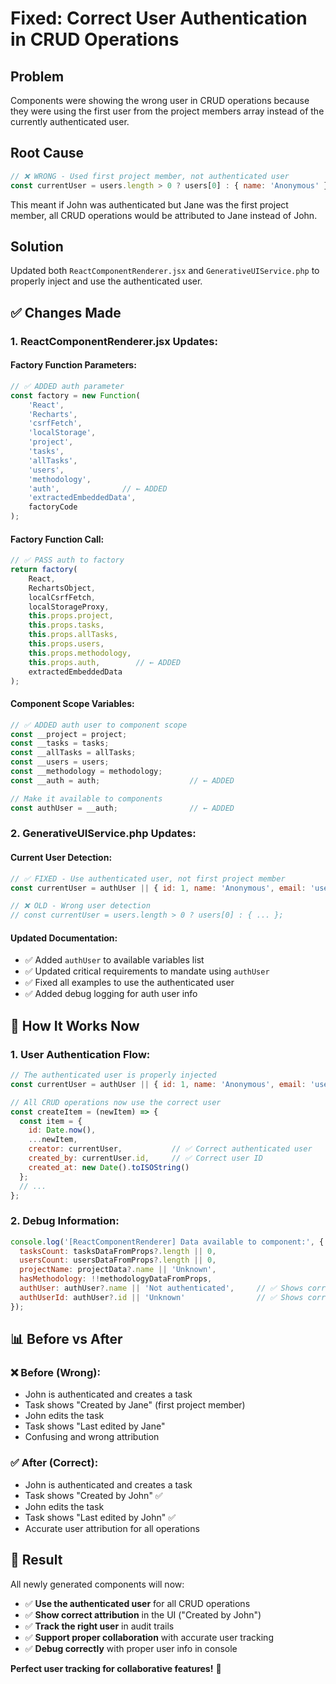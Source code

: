 # Fixed: Correct User Authentication in CRUD Operations

## Problem
Components were showing the wrong user in CRUD operations because they were using the first user from the project members array instead of the currently authenticated user.

## Root Cause
```javascript
// ❌ WRONG - Used first project member, not authenticated user
const currentUser = users.length > 0 ? users[0] : { name: 'Anonymous' };
```

This meant if John was authenticated but Jane was the first project member, all CRUD operations would be attributed to Jane instead of John.

## Solution
Updated both `ReactComponentRenderer.jsx` and `GenerativeUIService.php` to properly inject and use the authenticated user.

## ✅ **Changes Made**

### **1. ReactComponentRenderer.jsx Updates:**

#### **Factory Function Parameters:**
```javascript
// ✅ ADDED auth parameter
const factory = new Function(
    'React',
    'Recharts', 
    'csrfFetch',
    'localStorage',
    'project',
    'tasks',
    'allTasks',
    'users',
    'methodology',
    'auth',              // ← ADDED
    'extractedEmbeddedData',
    factoryCode
);
```

#### **Factory Function Call:**
```javascript
// ✅ PASS auth to factory
return factory(
    React,
    RechartsObject,
    localCsrfFetch,
    localStorageProxy,
    this.props.project,
    this.props.tasks,
    this.props.allTasks,
    this.props.users,
    this.props.methodology,
    this.props.auth,        // ← ADDED
    extractedEmbeddedData
);
```

#### **Component Scope Variables:**
```javascript
// ✅ ADDED auth user to component scope
const __project = project;
const __tasks = tasks;
const __allTasks = allTasks;
const __users = users;
const __methodology = methodology;
const __auth = auth;                    // ← ADDED

// Make it available to components
const authUser = __auth;                // ← ADDED
```

### **2. GenerativeUIService.php Updates:**

#### **Current User Detection:**
```javascript
// ✅ FIXED - Use authenticated user, not first project member
const currentUser = authUser || { id: 1, name: 'Anonymous', email: 'user@example.com' };

// ❌ OLD - Wrong user detection
// const currentUser = users.length > 0 ? users[0] : { ... };
```

#### **Updated Documentation:**
- ✅ Added `authUser` to available variables list
- ✅ Updated critical requirements to mandate using `authUser`
- ✅ Fixed all examples to use the authenticated user
- ✅ Added debug logging for auth user info

## **🎯 How It Works Now**

### **1. User Authentication Flow:**
```javascript
// The authenticated user is properly injected
const currentUser = authUser || { id: 1, name: 'Anonymous', email: 'user@example.com' };

// All CRUD operations now use the correct user
const createItem = (newItem) => {
  const item = { 
    id: Date.now(), 
    ...newItem,
    creator: currentUser,           // ✅ Correct authenticated user
    created_by: currentUser.id,     // ✅ Correct user ID
    created_at: new Date().toISOString()
  };
  // ...
};
```

### **2. Debug Information:**
```javascript
console.log('[ReactComponentRenderer] Data available to component:', {
  tasksCount: tasksDataFromProps?.length || 0,
  usersCount: usersDataFromProps?.length || 0,
  projectName: projectData?.name || 'Unknown',
  hasMethodology: !!methodologyDataFromProps,
  authUser: authUser?.name || 'Not authenticated',     // ✅ Shows correct user
  authUserId: authUser?.id || 'Unknown'                // ✅ Shows correct user ID
});
```

## **📊 Before vs After**

### **❌ Before (Wrong):**
- John is authenticated and creates a task
- Task shows "Created by Jane" (first project member)
- John edits the task
- Task shows "Last edited by Jane"
- Confusing and wrong attribution

### **✅ After (Correct):**
- John is authenticated and creates a task  
- Task shows "Created by John" ✅
- John edits the task
- Task shows "Last edited by John" ✅
- Accurate user attribution for all operations

## **🚀 Result**

All newly generated components will now:
- ✅ **Use the authenticated user** for all CRUD operations
- ✅ **Show correct attribution** in the UI ("Created by John")
- ✅ **Track the right user** in audit trails
- ✅ **Support proper collaboration** with accurate user tracking
- ✅ **Debug correctly** with proper user info in console

**Perfect user tracking for collaborative features!** 🎉